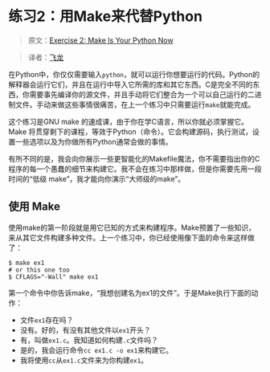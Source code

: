 # 练习2：用Make来代替Python

> 原文：[Exercise 2: Make Is Your Python Now](http://c.learncodethehardway.org/book/ex2.html)

> 译者：[飞龙](https://github.com/wizardforcel)

在Python中，你仅仅需要输入`python`，就可以运行你想要运行的代码。Python的解释器会运行它们，并且在运行中导入它所需的库和其它东西。C是完全不同的东西，你需要事先编译你的源文件，并且手动将它们整合为一个可以自己运行的二进制文件。手动来做这些事情很痛苦，在上一个练习中只需要运行`make`就能完成。

这个练习是GNU make 的速成课，由于你在学C语言，所以你就必须掌握它。Make 将贯穿剩下的课程，等效于Python（命令）。它会构建源码，执行测试，设置一些选项以及为你做所有Python通常会做的事情。

有所不同的是，我会向你展示一些更智能化的Makefile魔法，你不需要指出你的C程序的每一个愚蠢的细节来构建它。我不会在练习中那样做，但是你需要先用一段时间的“低级 make”，我才能向你演示“大师级的make”。

## 使用 Make

使用make的第一阶段就是用它已知的方式来构建程序。Make预置了一些知识，来从其它文件构建多种文件。上一个练习中，你已经使用像下面的命令来这样做了：

```
$ make ex1
# or this one too
$ CFLAGS="-Wall" make ex1
```

第一个命令中你告诉make，“我想创建名为ex1的文件”。于是Make执行下面的动作：

+ 文件`ex1`存在吗？
+ 没有。好的，有没有其他文件以`ex1`开头？
+ 有，叫做`ex1.c`。我知道如何构建`.c`文件吗？
+ 是的，我会运行命令`cc ex1.c -o ex1`来构建它。
+ 我将使用`cc`从`ex1.c`文件来为你构建`ex1`。

